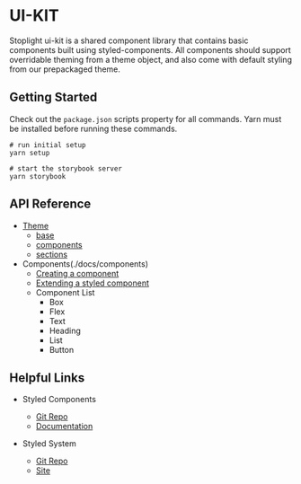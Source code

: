 # UI-KIT

Stoplight ui-kit is a shared component library that contains basic components built using styled-components. All components should support overridable theming from a theme object, and also come with default styling from our prepackaged theme.

## Getting Started

Check out the `package.json` scripts property for all commands. Yarn must be installed before running these commands.

```
# run initial setup
yarn setup

# start the storybook server
yarn storybook
```

## API Reference

- [Theme](./docs/theme)
  - [base](./docs/theme-base.md)
  - [components](./docs/theme-components)
  - [sections](./docs/theme-section)
- Components(./docs/components)
  - [Creating a component](./docs/components#create-a-Component)
  - [Extending a styled component](./docs/components#extending-a-component)
  - Component List
    - Box
    - Flex
    - Text
    - Heading
    - List
    - Button

## Helpful Links

- Styled Components

  - [Git Repo](https://github.com/styled-components/styled-components)
  - [Documentation](https://www.styled-components.com/docs)

- Styled System

  - [Git Repo](https://github.com/jxnblk/styled-system)
  - [Site](https://jxnblk.com/styled-system/)
